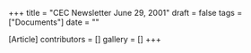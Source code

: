 +++
title = "CEC Newsletter June 29, 2001"
draft = false
tags = ["Documents"]
date = ""

[Article]
contributors = []
gallery = []
+++